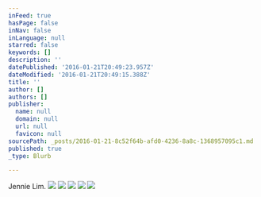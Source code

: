 ```yaml
---
inFeed: true
hasPage: false
inNav: false
inLanguage: null
starred: false
keywords: []
description: ''
datePublished: '2016-01-21T20:49:23.957Z'
dateModified: '2016-01-21T20:49:15.388Z'
title: ''
author: []
authors: []
publisher:
  name: null
  domain: null
  url: null
  favicon: null
sourcePath: _posts/2016-01-21-8c52f64b-afd0-4236-8a8c-1368957095c1.md
published: true
_type: Blurb

---
```

Jennie Lim.
![](https://the-grid-user-content.s3-us-west-2.amazonaws.com/4d94a37c-29ed-4da3-a091-944af9a5404d.jpg)
![](https://the-grid-user-content.s3-us-west-2.amazonaws.com/94d41985-e129-4cb1-ba96-a3cef22cd727.jpg)
![](https://the-grid-user-content.s3-us-west-2.amazonaws.com/5485ee47-e73a-45e8-b605-ba3253a50739.jpg)
![](https://the-grid-user-content.s3-us-west-2.amazonaws.com/29973733-9934-4d46-b096-d35b0d5517c4.jpg)
![](https://the-grid-user-content.s3-us-west-2.amazonaws.com/36849737-4170-4f1e-82ee-d2ee436f4069.jpg)